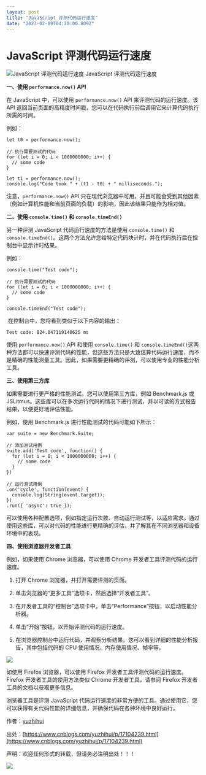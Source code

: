 ```yaml
---
layout: post
title: "JavaScript 评测代码运行速度"
date: "2023-02-09T04:20:00.809Z"
---
```

JavaScript 评测代码运行速度
===================

![JavaScript 评测代码运行速度](https://img2023.cnblogs.com/blog/642487/202302/642487-20230209095813756-2090562474.png) JavaScript 评测代码运行速度

**一、使用 `performance.now()` API**

在 JavaScript 中，可以使用 `performance.now()` API 来评测代码的运行速度。该 API 返回当前页面的高精度时间戳，您可以在代码执行前后调用它来计算代码执行所需的时间。

例如：

    let t0 = performance.now();
    
    // 执行需要测试的代码
    for (let i = 0; i < 1000000000; i++) {
      // some code
    }
    
    let t1 = performance.now();
    console.log("Code took " + (t1 - t0) + " milliseconds.");

注意，`performance.now()` API 只在现代浏览器中可用，并且可能会受到其他因素（例如计算机性能和当前页面的负载）的影响，因此该结果只能作为相对值。

**二、使用 `console.time()` 和 `console.timeEnd()`**

另一种评测 JavaScript 代码运行速度的方法是使用 `console.time()` 和 `console.timeEnd()`。这两个方法允许您给特定代码块计时，并在代码执行后在控制台中显示计时结果。

例如：

    console.time("Test code");
    
    // 执行需要测试的代码
    for (let i = 0; i < 1000000000; i++) {
      // some code
    }
    
    console.timeEnd("Test code");

 在控制台中，您将看到类似于以下内容的输出：

    Test code: 824.047119140625 ms

使用 `performance.now()` API 和使用 `console.time()` 和 `console.timeEnd()`这两种方法都可以快速评测代码的性能，但这些方法只是大致估算代码运行速度，而不是精确的性能测量工具。因此，如果需要更精确的评测，可以使用专业的性能分析工具。

**三、使用第三方库**

如果需要进行更严格的性能测试，您可以使用第三方库，例如 Benchmark.js 或 JSLitmus。这些库可以在多次运行代码的情况下进行测试，并以可读的方式报告结果，以便更好地评估性能。

例如，使用 Benchmark.js 进行性能测试的代码可能如下所示：

    var suite = new Benchmark.Suite;
    
    // 添加测试用例
    suite.add('Test code', function() {
      for (let i = 0; i < 1000000000; i++) {
        // some code
      }
    })
    
    // 运行测试用例
    .on('cycle', function(event) {
      console.log(String(event.target));
    })
    .run({ 'async': true });

可以使用各种配置选项，例如指定运行次数、自动运行测试等，以适应需求。通过使用这些库，可以对代码的性能进行更精确的评估，并了解其在不同浏览器和设备环境中的表现。

**四、使用浏览器开发者工具**

例如，如果使用 Chrome 浏览器，可以使用 Chrome 开发者工具评测代码的运行速度。

1.  打开 Chrome 浏览器，并打开需要评测的页面。
    
2.  单击浏览器的“更多工具”选项卡，然后选择“开发者工具”。
    
3.  在开发者工具的“控制台”选项卡中，单击“Performance”按钮，以启动性能分析器。
    
4.  单击“开始”按钮，以开始评测代码的运行速度。
    
5.  在浏览器控制台中运行代码，并观察分析结果。您可以看到详细的性能分析报告，其中包括代码的 CPU 使用情况、内存使用情况、帧率等。
    

![](https://img2023.cnblogs.com/blog/642487/202302/642487-20230209095631967-1801421799.png)

如使用 Firefox 浏览器，可以使用 Firefox 开发者工具评测代码的运行速度。Firefox 开发者工具的使用方法类似 Chrome 开发者工具，请参阅 Firefox 开发者工具的文档以获取更多信息。

浏览器工具是评测 JavaScript 代码运行速度的非常方便的工具。通过使用它，您可以获得有关代码性能的详细信息，并确保代码在各种环境中良好运行。

作者：[yuzhihui](https://www.cnblogs.com/yuzhihui/)

出处：[https://www.cnblogs.com/yuzhihui/p/17104239.html](https://www.cnblogs.com/yuzhihui/p/17104239.html)

声明：欢迎任何形式的转载，但请务必注明出处！！！

![](https://images.cnblogs.com/cnblogs_com/yuzhihui/2271962/o_230208065807_gzh-qrcode.jpeg)